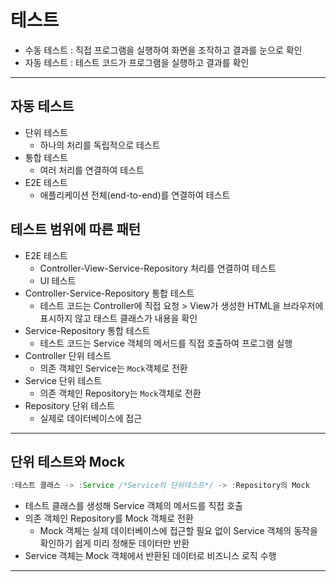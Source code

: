 # 테스트
+ 수동 테스트 : 직접 프로그램을 실행하여 화면을 조작하고 결과를 눈으로 확인
+ 자동 테스트 : 테스트 코드가 프로그램을 실행하고 결과를 확인

---

## 자동 테스트
+ 단위 테스트
  + 하나의 처리를 독립적으로 테스트
+ 통합 테스트
  + 여러 처리를 연결하여 테스트
+ E2E 테스트
  + 애플리케이션 전체(end-to-end)를 연결하여 테스트

## 테스트 범위에 따른 패턴
+ E2E 테스트
  + Controller-View-Service-Repository 처리를 연결하여 테스트
  + UI 테스트
+ Controller-Service-Repository 통합 테스트
  + 테스트 코드는 Controller에 직접 요청 > View가 생성한 HTML을 브라우저에 표시하지 않고 태스트 클래스가 내용을 확인
+ Service-Repository 통합 테스트
  + 테스트 코드는 Service 객체의 메서드를 직접 호출하여 프로그램 실행
+ Controller 단위 테스트
  + 의존 객체인 Service는 `Mock`객체로 전환
+ Service 단위 테스트
  + 의존 객체인 Repository는 `Mock`객체로 전환
+ Repository 단위 테스트
  + 실제로 데이터베이스에 접근

---

## 단위 테스트와 Mock
```java
:테스트 클래스 -> :Service /*Service의 단위테스트*/ -> :Repository의 Mock
```
+ 테스트 클래스를 생성해 Service 객체의 메서드를 직접 호출
+ 의존 객체인 Repository를 Mock 객체로 전환
  + Mock 객체는 실제 데이터베이스에 접근할 필요 없이 Service 객체의 동작을 확인하기 쉽게 미리 정해둔 데이터만 반환
+ Service 객체는 Mock 객체에서 반환된 데이터로 비즈니스 로직 수행

---

